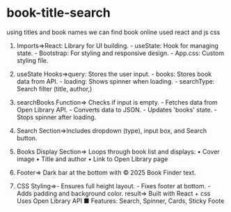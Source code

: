 # book-title-search
using titles and book names we can find book online used react and js css
1. Imports=>React: Library for UI building. - useState: Hook for managing state. - Bootstrap: For styling and
responsive design. - App.css: Custom styling file.
2. useState Hooks=>query: Stores the user input. - books: Stores book data from API. - loading: Shows spinner when
loading. - searchType: Search filter (title, author,)
3. searchBooks Function=> Checks if input is empty. - Fetches data from Open Library API. - Converts data to JSON. -
Updates 'books' state. - Stops spinner after loading.

 4. Search Section=>Includes dropdown (type), input box, and Search button.
  
 5. Books Display Section=> Loops through book list and displays: • Cover image • Title and author • Link to Open Library page
6. Footer=>
Dark bar at the bottom with © 2025 Book Finder text.
  7. CSS Styling=>- Ensures full height layout. - Fixes footer at bottom. - Adds padding and background color.
result=>
Built with React + css Uses Open Library API ■ Features: Search, Spinner, Cards,
Sticky Foote
